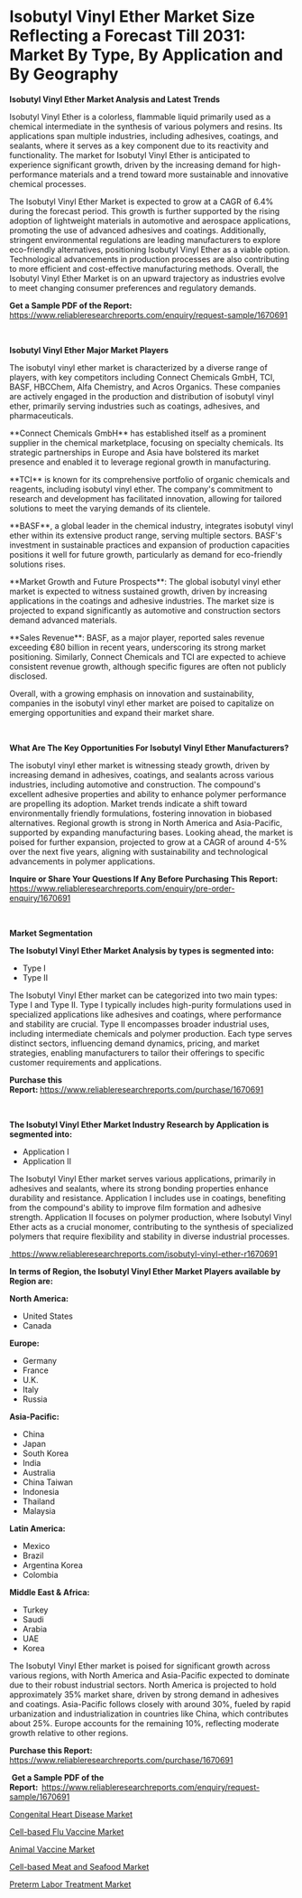 <p><h1>Isobutyl Vinyl Ether Market Size Reflecting a Forecast Till 2031: Market By Type, By Application and By Geography</h1></p><p><strong>Isobutyl Vinyl Ether Market Analysis and Latest Trends</strong></p>
<p><p>Isobutyl Vinyl Ether is a colorless, flammable liquid primarily used as a chemical intermediate in the synthesis of various polymers and resins. Its applications span multiple industries, including adhesives, coatings, and sealants, where it serves as a key component due to its reactivity and functionality. The market for Isobutyl Vinyl Ether is anticipated to experience significant growth, driven by the increasing demand for high-performance materials and a trend toward more sustainable and innovative chemical processes.</p><p>The Isobutyl Vinyl Ether Market is expected to grow at a CAGR of 6.4% during the forecast period. This growth is further supported by the rising adoption of lightweight materials in automotive and aerospace applications, promoting the use of advanced adhesives and coatings. Additionally, stringent environmental regulations are leading manufacturers to explore eco-friendly alternatives, positioning Isobutyl Vinyl Ether as a viable option. Technological advancements in production processes are also contributing to more efficient and cost-effective manufacturing methods. Overall, the Isobutyl Vinyl Ether Market is on an upward trajectory as industries evolve to meet changing consumer preferences and regulatory demands.</p></p>
<p><strong>Get a Sample PDF of the Report:&nbsp;</strong> <a href="https://www.reliableresearchreports.com/enquiry/request-sample/1670691?utm_campaign=34&utm_medium=2&utm_source=Github&utm_content=ia&utm_term=20122024&utm_id=isobutyl-vinyl-ether">https://www.reliableresearchreports.com/enquiry/request-sample/1670691</a></p>
<p>&nbsp;</p>
<p><strong>Isobutyl Vinyl Ether Major Market Players</strong></p>
<p><p>The isobutyl vinyl ether market is characterized by a diverse range of players, with key competitors including Connect Chemicals GmbH, TCI, BASF, HBCChem, Alfa Chemistry, and Acros Organics. These companies are actively engaged in the production and distribution of isobutyl vinyl ether, primarily serving industries such as coatings, adhesives, and pharmaceuticals.</p><p>**Connect Chemicals GmbH** has established itself as a prominent supplier in the chemical marketplace, focusing on specialty chemicals. Its strategic partnerships in Europe and Asia have bolstered its market presence and enabled it to leverage regional growth in manufacturing.</p><p>**TCI** is known for its comprehensive portfolio of organic chemicals and reagents, including isobutyl vinyl ether. The company's commitment to research and development has facilitated innovation, allowing for tailored solutions to meet the varying demands of its clientele.</p><p>**BASF**, a global leader in the chemical industry, integrates isobutyl vinyl ether within its extensive product range, serving multiple sectors. BASF's investment in sustainable practices and expansion of production capacities positions it well for future growth, particularly as demand for eco-friendly solutions rises.</p><p>**Market Growth and Future Prospects**: The global isobutyl vinyl ether market is expected to witness sustained growth, driven by increasing applications in the coatings and adhesive industries. The market size is projected to expand significantly as automotive and construction sectors demand advanced materials.</p><p>**Sales Revenue**: BASF, as a major player, reported sales revenue exceeding €80 billion in recent years, underscoring its strong market positioning. Similarly, Connect Chemicals and TCI are expected to achieve consistent revenue growth, although specific figures are often not publicly disclosed.</p><p>Overall, with a growing emphasis on innovation and sustainability, companies in the isobutyl vinyl ether market are poised to capitalize on emerging opportunities and expand their market share.</p></p>
<p>&nbsp;</p>
<p><strong>What Are The Key Opportunities For Isobutyl Vinyl Ether Manufacturers?</strong></p>
<p><p>The isobutyl vinyl ether market is witnessing steady growth, driven by increasing demand in adhesives, coatings, and sealants across various industries, including automotive and construction. The compound's excellent adhesive properties and ability to enhance polymer performance are propelling its adoption. Market trends indicate a shift toward environmentally friendly formulations, fostering innovation in biobased alternatives. Regional growth is strong in North America and Asia-Pacific, supported by expanding manufacturing bases. Looking ahead, the market is poised for further expansion, projected to grow at a CAGR of around 4-5% over the next five years, aligning with sustainability and technological advancements in polymer applications.</p></p>
<p><strong>Inquire or Share Your Questions If Any Before Purchasing This Report:</strong> <a href="https://www.reliableresearchreports.com/enquiry/pre-order-enquiry/1670691?utm_campaign=34&utm_medium=2&utm_source=Github&utm_content=ia&utm_term=20122024&utm_id=isobutyl-vinyl-ether">https://www.reliableresearchreports.com/enquiry/pre-order-enquiry/1670691</a></p>
<p>&nbsp;</p>
<p><strong>Market Segmentation</strong></p>
<p><strong>The Isobutyl Vinyl Ether Market Analysis by types is segmented into:</strong></p>
<p><ul><li>Type I</li><li>Type II</li></ul></p>
<p><p>The Isobutyl Vinyl Ether market can be categorized into two main types: Type I and Type II. Type I typically includes high-purity formulations used in specialized applications like adhesives and coatings, where performance and stability are crucial. Type II encompasses broader industrial uses, including intermediate chemicals and polymer production. Each type serves distinct sectors, influencing demand dynamics, pricing, and market strategies, enabling manufacturers to tailor their offerings to specific customer requirements and applications.</p></p>
<p><strong>Purchase this Report:&nbsp;</strong><a href="https://www.reliableresearchreports.com/purchase/1670691?utm_campaign=34&utm_medium=2&utm_source=Github&utm_content=ia&utm_term=20122024&utm_id=isobutyl-vinyl-ether">https://www.reliableresearchreports.com/purchase/1670691</a></p>
<p>&nbsp;</p>
<p><strong>The Isobutyl Vinyl Ether Market Industry Research by Application is segmented into:</strong></p>
<p><ul><li>Application I</li><li>Application II</li></ul></p>
<p><p>The Isobutyl Vinyl Ether market serves various applications, primarily in adhesives and sealants, where its strong bonding properties enhance durability and resistance. Application I includes use in coatings, benefiting from the compound's ability to improve film formation and adhesive strength. Application II focuses on polymer production, where Isobutyl Vinyl Ether acts as a crucial monomer, contributing to the synthesis of specialized polymers that require flexibility and stability in diverse industrial processes.</p></p>
<p><a href="https://www.reliableresearchreports.com/isobutyl-vinyl-ether-r1670691?utm_campaign=34&utm_medium=2&utm_source=Github&utm_content=ia&utm_term=20122024&utm_id=isobutyl-vinyl-ether">&nbsp;https://www.reliableresearchreports.com/isobutyl-vinyl-ether-r1670691</a></p>
<p><strong>In terms of Region, the Isobutyl Vinyl Ether Market Players available by Region are:</strong></p>
<p>
    <p> <strong> North America: </strong>
        <ul>
            <li>United States</li>
            <li>Canada</li>
        </ul>
        </p> 
    <p> <strong> Europe: </strong>
        <ul>
            <li>Germany</li>
            <li>France</li>
            <li>U.K.</li>
            <li>Italy</li>
            <li>Russia</li>
        </ul>
        </p> 
    <p> <strong> Asia-Pacific: </strong>
        <ul>
            <li>China</li>
            <li>Japan</li>
            <li>South Korea</li>
            <li>India</li>
            <li>Australia</li>
            <li>China Taiwan</li>
            <li>Indonesia</li>
            <li>Thailand</li>
            <li>Malaysia</li>
        </ul>
        </p> 
    <p> <strong> Latin America: </strong>
        <ul>
            <li>Mexico</li>
            <li>Brazil</li>
            <li>Argentina Korea</li>
            <li>Colombia</li>
        </ul>
        </p> 
    <p> <strong> Middle East & Africa: </strong>
        <ul>
            <li>Turkey</li>
            <li>Saudi</li>
            <li>Arabia</li>
            <li>UAE</li>
            <li>Korea</li>
        </ul>
    </p>
    </p>
<p><p>The Isobutyl Vinyl Ether market is poised for significant growth across various regions, with North America and Asia-Pacific expected to dominate due to their robust industrial sectors. North America is projected to hold approximately 35% market share, driven by strong demand in adhesives and coatings. Asia-Pacific follows closely with around 30%, fueled by rapid urbanization and industrialization in countries like China, which contributes about 25%. Europe accounts for the remaining 10%, reflecting moderate growth relative to other regions.</p></p>
<p><strong>Purchase this Report: </strong><a href="https://www.reliableresearchreports.com/purchase/1670691?utm_campaign=34&utm_medium=2&utm_source=Github&utm_content=ia&utm_term=20122024&utm_id=isobutyl-vinyl-ether">https://www.reliableresearchreports.com/purchase/1670691</a></p>
<p>&nbsp;<strong>Get a Sample PDF of the Report:&nbsp;&nbsp;</strong><a href="https://www.reliableresearchreports.com/enquiry/request-sample/1670691?utm_campaign=34&utm_medium=2&utm_source=Github&utm_content=ia&utm_term=20122024&utm_id=isobutyl-vinyl-ether">https://www.reliableresearchreports.com/enquiry/request-sample/1670691</a></p>
<p><strong></strong></p>
<p><p><a href="https://www.linkedin.com/pulse/congenital-heart-disease-market-rise-tracking-125-cagr-2024-2031-9qoie?utm_campaign=34&utm_medium=2&utm_source=Github&utm_content=ia&utm_term=20122024&utm_id=isobutyl-vinyl-ether">Congenital Heart Disease Market</a></p><p><a href="https://github.com/jaquelynhasenaue8/Market-Research-Report-List-1/blob/main/cell-based-flu-vaccine-market.md?utm_campaign=34&utm_medium=2&utm_source=Github&utm_content=ia&utm_term=20122024&utm_id=isobutyl-vinyl-ether">Cell-based Flu Vaccine Market</a></p><p><a href="https://www.linkedin.com/pulse/animal-vaccine-market-growth-forecast-20242031-73-cagr-key-wcrte?utm_campaign=34&utm_medium=2&utm_source=Github&utm_content=ia&utm_term=20122024&utm_id=isobutyl-vinyl-ether">Animal Vaccine Market</a></p><p><a href="https://github.com/arvelm4nthig/Market-Research-Report-List-1/blob/main/cell-based-meat-and-seafood-market.md?utm_campaign=34&utm_medium=2&utm_source=Github&utm_content=ia&utm_term=20122024&utm_id=isobutyl-vinyl-ether">Cell-based Meat and Seafood Market</a></p><p><a href="https://www.linkedin.com/pulse/103-cagr-forecast-preterm-labor-treatment-industry-from-zhmre?utm_campaign=34&utm_medium=2&utm_source=Github&utm_content=ia&utm_term=20122024&utm_id=isobutyl-vinyl-ether">Preterm Labor Treatment Market</a></p></p>